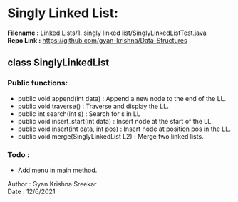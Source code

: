 # Singly Linked List:
<b>Filename  :</b> Linked Lists/1. singly linked list/SinglyLinkedListTest.java <br>
<b>Repo Link :</b> https://github.com/gyan-krishna/Data-Structures

## class SinglyLinkedList
### Public functions:
* public void append(int data)            : Append a new node to the end of the LL.
* public void traverse()                  : Traverse and display the LL.
* public int search(int s)                : Search for s in LL
* public void insert_start(int data)      : Insert node at the start of the LL.
* public void insert(int data, int pos)   : Insert node at position pos in the LL.
* public void merge(SinglyLinkedList L2)  : Merge two linked lists.
    
### Todo :
* Add menu in main method.

Author  : Gyan Krishna Sreekar                     
Date    : 12/6/2021

